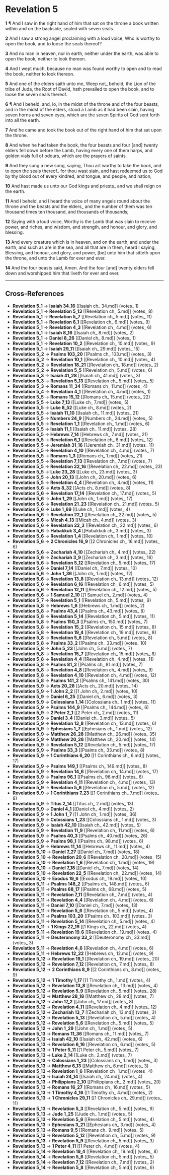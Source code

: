 # Revelation 5

**1** ¶ And I saw in the right hand of him that sat on the throne a book written within and on the backside, sealed with seven seals.

**2** And I saw a strong angel proclaiming with a loud voice, Who is worthy to open the book, and to loose the seals thereof?

**3** And no man in heaven, nor in earth, neither under the earth, was able to open the book, neither to look thereon.

**4** And I wept much, because no man was found worthy to open and to read the book, neither to look thereon.

**5** And one of the elders saith unto me, Weep not_ behold, the Lion of the tribe of Juda, the Root of David, hath prevailed to open the book, and to loose the seven seals thereof.

**6** ¶ And I beheld, and, lo, in the midst of the throne and of the four beasts, and in the midst of the elders, stood a Lamb as it had been slain, having seven horns and seven eyes, which are the seven Spirits of God sent forth into all the earth.

**7** And he came and took the book out of the right hand of him that sat upon the throne.

**8** And when he had taken the book, the four beasts and four [and] twenty elders fell down before the Lamb, having every one of them harps, and golden vials full of odours, which are the prayers of saints.

**9** And they sung a new song, saying, Thou art worthy to take the book, and to open the seals thereof_ for thou wast slain, and hast redeemed us to God by thy blood out of every kindred, and tongue, and people, and nation;

**10** And hast made us unto our God kings and priests_ and we shall reign on the earth.

**11** And I beheld, and I heard the voice of many angels round about the throne and the beasts and the elders_ and the number of them was ten thousand times ten thousand, and thousands of thousands;

**12** Saying with a loud voice, Worthy is the Lamb that was slain to receive power, and riches, and wisdom, and strength, and honour, and glory, and blessing.

**13** And every creature which is in heaven, and on the earth, and under the earth, and such as are in the sea, and all that are in them, heard I saying, Blessing, and honour, and glory, and power, [be] unto him that sitteth upon the throne, and unto the Lamb for ever and ever.

**14** And the four beasts said, Amen. And the four [and] twenty elders fell down and worshipped him that liveth for ever and ever.

---

## Cross-References

- **Revelation 5_1** → **Isaiah 34_16** [[Isaiah ch_ 34.md]] (votes_ 1)
- **Revelation 5_1** → **Revelation 5_13** [[Revelation ch_ 5.md]] (votes_ 8)
- **Revelation 5_1** → **Revelation 5_7** [[Revelation ch_ 5.md]] (votes_ 11)
- **Revelation 5_1** → **Revelation 6_1** [[Revelation ch_ 6.md]] (votes_ 9)
- **Revelation 5_1** → **Revelation 4_3** [[Revelation ch_ 4.md]] (votes_ 6)
- **Revelation 5_1** → **Isaiah 8_16** [[Isaiah ch_ 8.md]] (votes_ 2)
- **Revelation 5_1** → **Daniel 8_26** [[Daniel ch_ 8.md]] (votes_ 1)
- **Revelation 5_1** → **Revelation 10_2** [[Revelation ch_ 10.md]] (votes_ 9)
- **Revelation 5_1** → **Isaiah 29_11** [[Isaiah ch_ 29.md]] (votes_ 15)
- **Revelation 5_2** → **Psalms 103_20** [[Psalms ch_ 103.md]] (votes_ 3)
- **Revelation 5_2** → **Revelation 10_1** [[Revelation ch_ 10.md]] (votes_ 4)
- **Revelation 5_2** → **Revelation 18_21** [[Revelation ch_ 18.md]] (votes_ 2)
- **Revelation 5_2** → **Revelation 5_5** [[Revelation ch_ 5.md]] (votes_ 6)
- **Revelation 5_3** → **Isaiah 41_28** [[Isaiah ch_ 41.md]] (votes_ 3)
- **Revelation 5_3** → **Revelation 5_13** [[Revelation ch_ 5.md]] (votes_ 5)
- **Revelation 5_3** → **Romans 11_34** [[Romans ch_ 11.md]] (votes_ 4)
- **Revelation 5_4** → **Revelation 4_1** [[Revelation ch_ 4.md]] (votes_ 1)
- **Revelation 5_5** → **Romans 15_12** [[Romans ch_ 15.md]] (votes_ 22)
- **Revelation 5_5** → **Luke 7_13** [[Luke ch_ 7.md]] (votes_ 5)
- **Revelation 5_5** → **Luke 8_52** [[Luke ch_ 8.md]] (votes_ 2)
- **Revelation 5_5** → **Isaiah 11_10** [[Isaiah ch_ 11.md]] (votes_ 21)
- **Revelation 5_5** → **Numbers 24_9** [[Numbers ch_ 24.md]] (votes_ 5)
- **Revelation 5_5** → **Revelation 1_1** [[Revelation ch_ 1.md]] (votes_ 6)
- **Revelation 5_5** → **Isaiah 11_1** [[Isaiah ch_ 11.md]] (votes_ 28)
- **Revelation 5_5** → **Hebrews 7_14** [[Hebrews ch_ 7.md]] (votes_ 21)
- **Revelation 5_5** → **Revelation 6_1** [[Revelation ch_ 6.md]] (votes_ 12)
- **Revelation 5_5** → **Jeremiah 31_16** [[Jeremiah ch_ 31.md]] (votes_ 11)
- **Revelation 5_5** → **Revelation 4_10** [[Revelation ch_ 4.md]] (votes_ 7)
- **Revelation 5_5** → **Romans 1_3** [[Romans ch_ 1.md]] (votes_ 21)
- **Revelation 5_5** → **Revelation 7_13** [[Revelation ch_ 7.md]] (votes_ 7)
- **Revelation 5_5** → **Revelation 22_16** [[Revelation ch_ 22.md]] (votes_ 23)
- **Revelation 5_5** → **Luke 23_28** [[Luke ch_ 23.md]] (votes_ 3)
- **Revelation 5_5** → **John 20_13** [[John ch_ 20.md]] (votes_ 6)
- **Revelation 5_5** → **Revelation 4_4** [[Revelation ch_ 4.md]] (votes_ 11)
- **Revelation 5_6** → **Acts 8_32** [[Acts ch_ 8.md]] (votes_ 8)
- **Revelation 5_6** → **Revelation 17_14** [[Revelation ch_ 17.md]] (votes_ 5)
- **Revelation 5_6** → **John 1_29** [[John ch_ 1.md]] (votes_ 17)
- **Revelation 5_6** → **Revelation 21_23** [[Revelation ch_ 21.md]] (votes_ 5)
- **Revelation 5_6** → **Luke 1_69** [[Luke ch_ 1.md]] (votes_ 4)
- **Revelation 5_6** → **Revelation 22_1** [[Revelation ch_ 22.md]] (votes_ 5)
- **Revelation 5_6** → **Micah 4_13** [[Micah ch_ 4.md]] (votes_ 3)
- **Revelation 5_6** → **Revelation 22_3** [[Revelation ch_ 22.md]] (votes_ 6)
- **Revelation 5_6** → **Habakkuk 3_4** [[Habakkuk ch_ 3.md]] (votes_ 3)
- **Revelation 5_6** → **Revelation 1_4** [[Revelation ch_ 1.md]] (votes_ 10)
- **Revelation 5_6** → **2 Chronicles 16_9** [[2 Chronicles ch_ 16.md]] (votes_ 6)
- **Revelation 5_6** → **Zechariah 4_10** [[Zechariah ch_ 4.md]] (votes_ 22)
- **Revelation 5_6** → **Zechariah 3_9** [[Zechariah ch_ 3.md]] (votes_ 16)
- **Revelation 5_6** → **Revelation 5_12** [[Revelation ch_ 5.md]] (votes_ 17)
- **Revelation 5_6** → **Daniel 7_14** [[Daniel ch_ 7.md]] (votes_ 10)
- **Revelation 5_6** → **John 1_36** [[John ch_ 1.md]] (votes_ 12)
- **Revelation 5_6** → **Revelation 13_8** [[Revelation ch_ 13.md]] (votes_ 12)
- **Revelation 5_6** → **Revelation 6_16** [[Revelation ch_ 6.md]] (votes_ 5)
- **Revelation 5_6** → **Revelation 12_11** [[Revelation ch_ 12.md]] (votes_ 5)
- **Revelation 5_6** → **1 Samuel 2_10** [[1 Samuel ch_ 2.md]] (votes_ 4)
- **Revelation 5_7** → **Revelation 5_1** [[Revelation ch_ 5.md]] (votes_ 9)
- **Revelation 5_8** → **Hebrews 1_6** [[Hebrews ch_ 1.md]] (votes_ 2)
- **Revelation 5_8** → **Psalms 43_4** [[Psalms ch_ 43.md]] (votes_ 8)
- **Revelation 5_8** → **Revelation 5_14** [[Revelation ch_ 5.md]] (votes_ 11)
- **Revelation 5_8** → **Psalms 150_3** [[Psalms ch_ 150.md]] (votes_ 7)
- **Revelation 5_8** → **Revelation 15_2** [[Revelation ch_ 15.md]] (votes_ 8)
- **Revelation 5_8** → **Revelation 19_4** [[Revelation ch_ 19.md]] (votes_ 8)
- **Revelation 5_8** → **Revelation 5_6** [[Revelation ch_ 5.md]] (votes_ 8)
- **Revelation 5_8** → **Psalms 33_2** [[Psalms ch_ 33.md]] (votes_ 10)
- **Revelation 5_8** → **John 5_23** [[John ch_ 5.md]] (votes_ 7)
- **Revelation 5_8** → **Revelation 15_7** [[Revelation ch_ 15.md]] (votes_ 8)
- **Revelation 5_8** → **Revelation 4_4** [[Revelation ch_ 4.md]] (votes_ 11)
- **Revelation 5_8** → **Psalms 81_2** [[Psalms ch_ 81.md]] (votes_ 7)
- **Revelation 5_8** → **Revelation 4_8** [[Revelation ch_ 4.md]] (votes_ 9)
- **Revelation 5_8** → **Revelation 4_10** [[Revelation ch_ 4.md]] (votes_ 12)
- **Revelation 5_8** → **Psalms 141_2** [[Psalms ch_ 141.md]] (votes_ 30)
- **Revelation 5_9** → **Acts 20_28** [[Acts ch_ 20.md]] (votes_ 14)
- **Revelation 5_9** → **1 John 2_2** [[1 John ch_ 2.md]] (votes_ 10)
- **Revelation 5_9** → **Daniel 6_25** [[Daniel ch_ 6.md]] (votes_ 3)
- **Revelation 5_9** → **Colossians 1_14** [[Colossians ch_ 1.md]] (votes_ 11)
- **Revelation 5_9** → **Psalms 144_9** [[Psalms ch_ 144.md]] (votes_ 6)
- **Revelation 5_9** → **2 Peter 2_1** [[2 Peter ch_ 2.md]] (votes_ 11)
- **Revelation 5_9** → **Daniel 3_4** [[Daniel ch_ 3.md]] (votes_ 5)
- **Revelation 5_9** → **Revelation 13_8** [[Revelation ch_ 13.md]] (votes_ 6)
- **Revelation 5_9** → **Ephesians 1_7** [[Ephesians ch_ 1.md]] (votes_ 12)
- **Revelation 5_9** → **Matthew 26_28** [[Matthew ch_ 26.md]] (votes_ 35)
- **Revelation 5_9** → **Matthew 20_28** [[Matthew ch_ 20.md]] (votes_ 14)
- **Revelation 5_9** → **Revelation 5_12** [[Revelation ch_ 5.md]] (votes_ 17)
- **Revelation 5_9** → **Psalms 33_3** [[Psalms ch_ 33.md]] (votes_ 8)
- **Revelation 5_9** → **1 Corinthians 6_20** [[1 Corinthians ch_ 6.md]] (votes_ 17)
- **Revelation 5_9** → **Psalms 149_1** [[Psalms ch_ 149.md]] (votes_ 8)
- **Revelation 5_9** → **Revelation 14_6** [[Revelation ch_ 14.md]] (votes_ 17)
- **Revelation 5_9** → **Psalms 96_1** [[Psalms ch_ 96.md]] (votes_ 6)
- **Revelation 5_9** → **Revelation 4_11** [[Revelation ch_ 4.md]] (votes_ 13)
- **Revelation 5_9** → **Revelation 5_6** [[Revelation ch_ 5.md]] (votes_ 12)
- **Revelation 5_9** → **1 Corinthians 7_23** [[1 Corinthians ch_ 7.md]] (votes_ 8)
- **Revelation 5_9** → **Titus 2_14** [[Titus ch_ 2.md]] (votes_ 13)
- **Revelation 5_9** → **Daniel 4_1** [[Daniel ch_ 4.md]] (votes_ 2)
- **Revelation 5_9** → **1 John 1_7** [[1 John ch_ 1.md]] (votes_ 36)
- **Revelation 5_9** → **Colossians 1_23** [[Colossians ch_ 1.md]] (votes_ 3)
- **Revelation 5_9** → **Isaiah 42_10** [[Isaiah ch_ 42.md]] (votes_ 5)
- **Revelation 5_9** → **Revelation 11_9** [[Revelation ch_ 11.md]] (votes_ 6)
- **Revelation 5_9** → **Psalms 40_3** [[Psalms ch_ 40.md]] (votes_ 26)
- **Revelation 5_9** → **Psalms 98_1** [[Psalms ch_ 98.md]] (votes_ 6)
- **Revelation 5_9** → **Hebrews 11_14** [[Hebrews ch_ 11.md]] (votes_ 4)
- **Revelation 5_10** → **Daniel 7_27** [[Daniel ch_ 7.md]] (votes_ 18)
- **Revelation 5_10** → **Revelation 20_6** [[Revelation ch_ 20.md]] (votes_ 15)
- **Revelation 5_10** → **Revelation 1_6** [[Revelation ch_ 1.md]] (votes_ 19)
- **Revelation 5_10** → **Daniel 7_18** [[Daniel ch_ 7.md]] (votes_ 14)
- **Revelation 5_10** → **Revelation 22_5** [[Revelation ch_ 22.md]] (votes_ 14)
- **Revelation 5_10** → **Exodus 19_6** [[Exodus ch_ 19.md]] (votes_ 10)
- **Revelation 5_11** → **Psalms 148_2** [[Psalms ch_ 148.md]] (votes_ 6)
- **Revelation 5_11** → **Psalms 68_17** [[Psalms ch_ 68.md]] (votes_ 5)
- **Revelation 5_11** → **Revelation 7_11** [[Revelation ch_ 7.md]] (votes_ 4)
- **Revelation 5_11** → **Revelation 4_4** [[Revelation ch_ 4.md]] (votes_ 6)
- **Revelation 5_11** → **Daniel 7_10** [[Daniel ch_ 7.md]] (votes_ 13)
- **Revelation 5_11** → **Revelation 5_6** [[Revelation ch_ 5.md]] (votes_ 4)
- **Revelation 5_11** → **Psalms 103_20** [[Psalms ch_ 103.md]] (votes_ 3)
- **Revelation 5_11** → **Revelation 5_14** [[Revelation ch_ 5.md]] (votes_ 4)
- **Revelation 5_11** → **1 Kings 22_19** [[1 Kings ch_ 22.md]] (votes_ 4)
- **Revelation 5_11** → **Revelation 19_6** [[Revelation ch_ 19.md]] (votes_ 4)
- **Revelation 5_11** → **Deuteronomy 33_2** [[Deuteronomy ch_ 33.md]] (votes_ 3)
- **Revelation 5_11** → **Revelation 4_6** [[Revelation ch_ 4.md]] (votes_ 6)
- **Revelation 5_11** → **Hebrews 12_22** [[Hebrews ch_ 12.md]] (votes_ 9)
- **Revelation 5_12** → **Revelation 19_1** [[Revelation ch_ 19.md]] (votes_ 20)
- **Revelation 5_12** → **Revelation 7_12** [[Revelation ch_ 7.md]] (votes_ 8)
- **Revelation 5_12** → **2 Corinthians 8_9** [[2 Corinthians ch_ 8.md]] (votes_ 9)
- **Revelation 5_12** → **1 Timothy 1_17** [[1 Timothy ch_ 1.md]] (votes_ 4)
- **Revelation 5_12** → **Revelation 13_8** [[Revelation ch_ 13.md]] (votes_ 4)
- **Revelation 5_12** → **Revelation 5_9** [[Revelation ch_ 5.md]] (votes_ 28)
- **Revelation 5_12** → **Matthew 28_18** [[Matthew ch_ 28.md]] (votes_ 7)
- **Revelation 5_12** → **John 17_2** [[John ch_ 17.md]] (votes_ 8)
- **Revelation 5_12** → **Revelation 4_11** [[Revelation ch_ 4.md]] (votes_ 12)
- **Revelation 5_12** → **Zechariah 13_7** [[Zechariah ch_ 13.md]] (votes_ 3)
- **Revelation 5_12** → **Revelation 5_13** [[Revelation ch_ 5.md]] (votes_ 4)
- **Revelation 5_12** → **Revelation 5_6** [[Revelation ch_ 5.md]] (votes_ 5)
- **Revelation 5_12** → **John 1_29** [[John ch_ 1.md]] (votes_ 5)
- **Revelation 5_13** → **Romans 11_36** [[Romans ch_ 11.md]] (votes_ 7)
- **Revelation 5_13** → **Isaiah 42_10** [[Isaiah ch_ 42.md]] (votes_ 6)
- **Revelation 5_13** → **Revelation 6_16** [[Revelation ch_ 6.md]] (votes_ 5)
- **Revelation 5_13** → **1 Peter 5_11** [[1 Peter ch_ 5.md]] (votes_ 7)
- **Revelation 5_13** → **Luke 2_14** [[Luke ch_ 2.md]] (votes_ 7)
- **Revelation 5_13** → **Colossians 1_23** [[Colossians ch_ 1.md]] (votes_ 3)
- **Revelation 5_13** → **Matthew 6_13** [[Matthew ch_ 6.md]] (votes_ 3)
- **Revelation 5_13** → **Revelation 1_6** [[Revelation ch_ 1.md]] (votes_ 4)
- **Revelation 5_13** → **Isaiah 24_14** [[Isaiah ch_ 24.md]] (votes_ 4)
- **Revelation 5_13** → **Philippians 2_10** [[Philippians ch_ 2.md]] (votes_ 20)
- **Revelation 5_13** → **Romans 16_27** [[Romans ch_ 16.md]] (votes_ 5)
- **Revelation 5_13** → **1 Timothy 4_16** [[1 Timothy ch_ 4.md]] (votes_ 2)
- **Revelation 5_13** → **1 Chronicles 29_11** [[1 Chronicles ch_ 29.md]] (votes_ 11)
- **Revelation 5_13** → **Revelation 5_3** [[Revelation ch_ 5.md]] (votes_ 9)
- **Revelation 5_13** → **Jude 1_25** [[Jude ch_ 1.md]] (votes_ 5)
- **Revelation 5_13** → **Revelation 5_6** [[Revelation ch_ 5.md]] (votes_ 4)
- **Revelation 5_13** → **Ephesians 3_21** [[Ephesians ch_ 3.md]] (votes_ 4)
- **Revelation 5_13** → **Romans 9_5** [[Romans ch_ 9.md]] (votes_ 5)
- **Revelation 5_13** → **Revelation 5_12** [[Revelation ch_ 5.md]] (votes_ 9)
- **Revelation 5_13** → **Revelation 5_9** [[Revelation ch_ 5.md]] (votes_ 3)
- **Revelation 5_13** → **1 Peter 4_11** [[1 Peter ch_ 4.md]] (votes_ 4)
- **Revelation 5_14** → **Revelation 19_4** [[Revelation ch_ 19.md]] (votes_ 8)
- **Revelation 5_14** → **Revelation 5_6** [[Revelation ch_ 5.md]] (votes_ 5)
- **Revelation 5_14** → **Revelation 7_12** [[Revelation ch_ 7.md]] (votes_ 2)
- **Revelation 5_14** → **Revelation 5_8** [[Revelation ch_ 5.md]] (votes_ 6)

